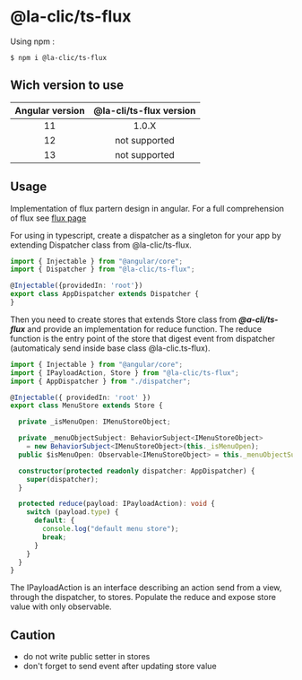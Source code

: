 # @la-clic/ts-flux

Using npm :

```shell
$ npm i @la-clic/ts-flux
```

## Wich version to use

| Angular version    | @la-cli/ts-flux version |
| :-----------------:|:-----------------------:|
| 11                 | 1.0.X                   |
| 12                 | not supported           |
| 13                 | not supported           | 

## Usage
Implementation of  flux partern design in angular. For a full comprehension of flux see [flux page](https://facebook.github.io/flux/)

For using in typescript, create a dispatcher as a singleton for your app by extending Dispatcher class from @la-clic/ts-flux.

```ts
import { Injectable } from "@angular/core";
import { Dispatcher } from "@la-clic/ts-flux";

@Injectable({providedIn: 'root'})
export class AppDispatcher extends Dispatcher {
}
```

Then you need to create stores that extends Store class from ***@a-cli/ts-flux*** and provide an implementation for reduce function.
The reduce function is the entry point of the store that digest event from dispatcher (automaticaly send inside base class @la-clic.ts-flux).

```ts
import { Injectable } from "@angular/core";
import { IPayloadAction, Store } from "@la-clic/ts-flux";
import { AppDispatcher } from "./dispatcher";

@Injectable({ providedIn: 'root' })
export class MenuStore extends Store {

  private _isMenuOpen: IMenuStoreObject;

  private _menuObjectSubject: BehaviorSubject<IMenuStoreObject>
    = new BehaviorSubject<IMenuStoreObject>(this._isMenuOpen);
  public $isMenuOpen: Observable<IMenuStoreObject> = this._menuObjectSubject.asObservable();

  constructor(protected readonly dispatcher: AppDispatcher) {
    super(dispatcher);
  }

  protected reduce(payload: IPayloadAction): void {
    switch (payload.type) {
      default: {
        console.log("default menu store");
        break;
      }
    }
  }
}

```

The IPayloadAction is an interface describing an action send from a view, through the dispatcher, to stores.
Populate the reduce and expose store value with only observable.

## Caution

* do not write public setter in stores
* don't forget to send event after updating store value
